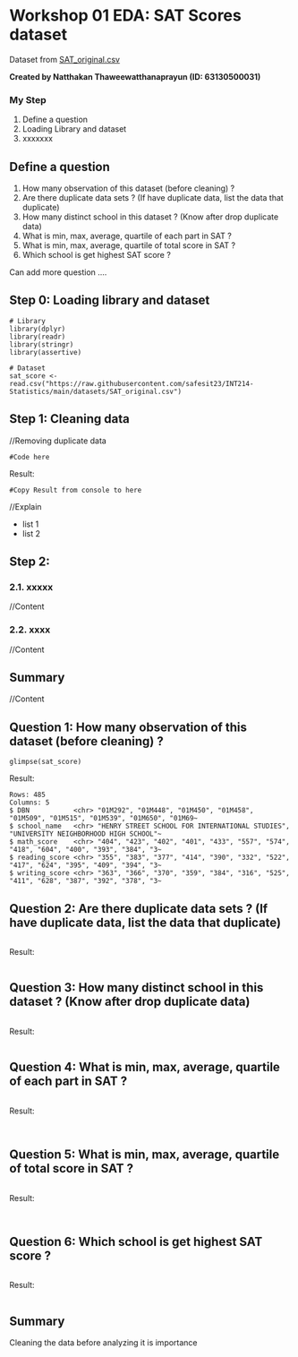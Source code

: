 # Workshop 01 EDA: SAT Scores dataset

Dataset from [SAT_original.csv](https://raw.githubusercontent.com/safesit23/INT214-Statistics/main/datasets/SAT_original.csv)

**Created by Natthakan Thaweewatthanaprayun (ID: 63130500031)**

### My Step
1. Define a question
2. Loading Library and dataset
3. xxxxxxx

## Define a question

1. How many observation of this dataset (before cleaning) ?
2. Are there duplicate data sets ? (If have duplicate data, list the data that duplicate)
3. How many distinct school in this dataset ? (Know after drop duplicate data)
4. What is min, max, average, quartile of each part in SAT ?
5. What is min, max, average, quartile of total score in SAT ?
6. Which school is get highest SAT score ?

Can add more question ....

## Step 0: Loading library and dataset

```
# Library
library(dplyr)
library(readr)
library(stringr)
library(assertive)

# Dataset
sat_score <- read.csv("https://raw.githubusercontent.com/safesit23/INT214-Statistics/main/datasets/SAT_original.csv")
```

## Step 1: Cleaning data

//Removing duplicate data

```
#Code here
```

Result:

```
#Copy Result from console to here
```

//Explain

- list 1
- list 2

## Step 2:

### 2.1. xxxxx
//Content

### 2.2. xxxx
//Content

## Summary
//Content
## Question 1: How many observation of this dataset (before cleaning) ?
```
glimpse(sat_score)
```
Result:
```
Rows: 485
Columns: 5
$ DBN           <chr> "01M292", "01M448", "01M450", "01M458", "01M509", "01M515", "01M539", "01M650", "01M69~
$ school_name   <chr> "HENRY STREET SCHOOL FOR INTERNATIONAL STUDIES", "UNIVERSITY NEIGHBORHOOD HIGH SCHOOL"~
$ math_score    <chr> "404", "423", "402", "401", "433", "557", "574", "418", "604", "400", "393", "384", "3~
$ reading_score <chr> "355", "383", "377", "414", "390", "332", "522", "417", "624", "395", "409", "394", "3~
$ writing_score <chr> "363", "366", "370", "359", "384", "316", "525", "411", "628", "387", "392", "378", "3~
```
## Question 2: Are there duplicate data sets ? (If have duplicate data, list the data that duplicate)
```

```
Result:
```

```
## Question 3: How many distinct school in this dataset ? (Know after drop duplicate data)
```

```
Result:
```

```
## Question 4: What is min, max, average, quartile of each part in SAT ?

```

```
Result:
```
 
```
## Question 5: What is min, max, average, quartile of total score in SAT ?

```

```
Result:
```
     
```
## Question 6: Which school is get highest SAT score ?

```

```
Result:
```

```
## Summary
Cleaning the data before analyzing it is  importance
